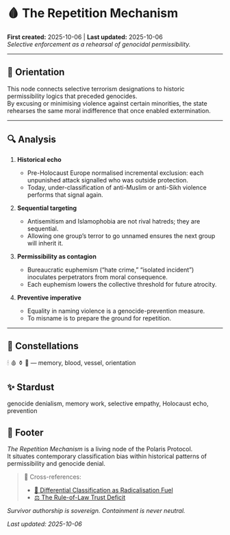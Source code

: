 # 🩸 The Repetition Mechanism
**First created:** 2025-10-06 | **Last updated:** 2025-10-06  
*Selective enforcement as a rehearsal of genocidal permissibility.*

---

## 🧭 Orientation  
This node connects selective terrorism designations to historic permissibility logics that preceded genocides.  
By excusing or minimising violence against certain minorities, the state rehearses the same moral indifference that once enabled extermination.

---

## 🔍 Analysis  

1. **Historical echo**  
   - Pre-Holocaust Europe normalised incremental exclusion: each unpunished attack signalled who was outside protection.  
   - Today, under-classification of anti-Muslim or anti-Sikh violence performs that signal again.  

2. **Sequential targeting**  
   - Antisemitism and Islamophobia are not rival hatreds; they are sequential.  
   - Allowing one group’s terror to go unnamed ensures the next group will inherit it.  

3. **Permissibility as contagion**  
   - Bureaucratic euphemism (“hate crime,” “isolated incident”) inoculates perpetrators from moral consequence.  
   - Each euphemism lowers the collective threshold for future atrocity.  

4. **Preventive imperative**  
   - Equality in naming violence is a genocide-prevention measure.  
   - To misname is to prepare the ground for repetition.  

---

## 🌌 Constellations  
🕯 🩸 ⚱️ 🧭 — memory, blood, vessel, orientation  

## ✨ Stardust  
genocide denialism, memory work, selective empathy, Holocaust echo, prevention  

## 🏮 Footer  
*The Repetition Mechanism* is a living node of the Polaris Protocol.  
It situates contemporary classification bias within historical patterns of permissibility and genocide denial.  

> 📡 Cross-references:  
> - [🧨 Differential Classification as Radicalisation Fuel](../🪬_Radicalisation_Extremism/🧨_differential_classification_as_radicalisation_fuel.md)  
> - [⚖️ The Rule-of-Law Trust Deficit](../🌀_System_Governance/⚖️_the_rule_of_law_trust_deficit.md)  

*Survivor authorship is sovereign. Containment is never neutral.*  

_Last updated: 2025-10-06_
